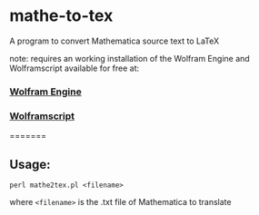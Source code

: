 # mathe-to-tex
A program to convert Mathematica source text to LaTeX

note: requires an working installation of the Wolfram Engine and Wolframscript available for free at:

### [Wolfram Engine](https://www.wolfram.com/engine/)
### [Wolframscript](https://www.wolfram.com/wolframscript/)
=======
## Usage:

`perl mathe2tex.pl <filename>`

  where `<filename>` is the .txt file of Mathematica to translate